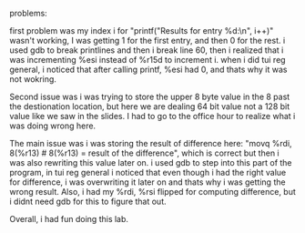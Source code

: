 

problems:

first problem was my index i for "printf("Results for entry %d:\n", i++)" wasn't working, I was getting 1 for the first entry, and
then 0 for the rest.
i used gdb to break printlines and then i break line 60, then i realized that i was incrementing %esi instead of %r15d to increment i.
when i did tui reg general, i noticed that after calling printf, %esi had 0, and thats why it was not wokring. 

Second issue was i was trying to store the upper 8 byte value in the 8 past the destionation location, but here we are dealing 64 bit 
value not a 128 bit value like we saw in the slides. I had to go to the office hour to realize what i was doing wrong here.

The main issue was i was storing  the result of difference here:
"movq    %rdi, 8(%r13)               # 8(%r13) = result of the difference", which is correct but then i was also rewriting this value
later on. i used gdb to step into this part of the program, in tui reg general i noticed that even though i had the right value for 
difference, i was overwriting it later on and thats why i was getting the wrong result. 
Also, i had my %rdi, %rsi flipped for computing difference, but i didnt need gdb for this to figure that out. 

Overall, i had fun doing this lab.

